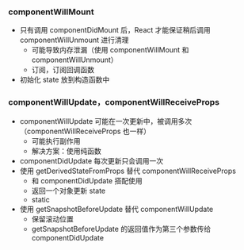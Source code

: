 ### componentWillMount

- 只有调用 componentDidMount 后，React 才能保证稍后调用 componentWillUnmount 进行清理
  - 可能导致内存泄漏（使用 componentWillMount 和 componentWillUnmount）
  - 订阅，订阅回调函数
- 初始化 state 放到构造函数中

### componentWillUpdate，componentWillReceiveProps

- componentWillUpdate 可能在一次更新中，被调用多次（componentWillReceiveProps 也一样）
  - 可能执行副作用
  - 解决方案：使用纯函数
- componentDidUpdate 每次更新只会调用一次
- 使用 getDerivedStateFromProps 替代 componentWillReceiveProps
  - 和 componentDidUpdate 搭配使用
  - 返回一个对象更新 state
  - static
- 使用 getSnapshotBeforeUpdate 替代 componentWillUpdate
  - 保留滚动位置
  - getSnapshotBeforeUpdate 的返回值作为第三个参数传给 componentDidUpdate
